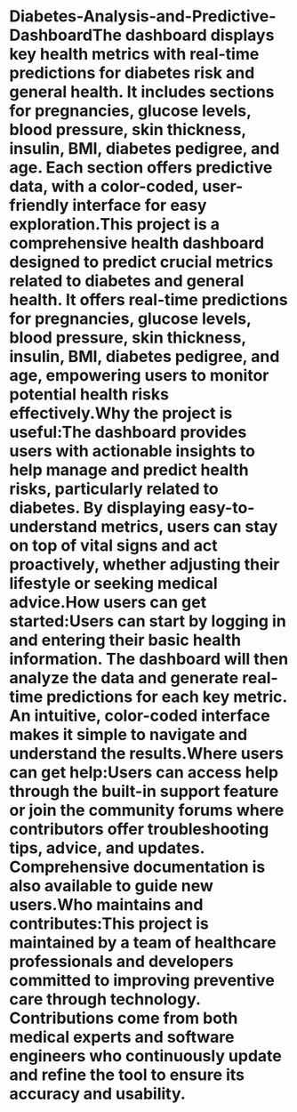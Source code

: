 # Diabetes-Analysis-and-Predictive-DashboardThe dashboard displays key health metrics with real-time predictions for diabetes risk and general health. It includes sections for pregnancies, glucose levels, blood pressure, skin thickness, insulin, BMI, diabetes pedigree, and age. Each section offers predictive data, with a color-coded, user-friendly interface for easy exploration.This project is a comprehensive health dashboard designed to predict crucial metrics related to diabetes and general health. It offers real-time predictions for pregnancies, glucose levels, blood pressure, skin thickness, insulin, BMI, diabetes pedigree, and age, empowering users to monitor potential health risks effectively.Why the project is useful:The dashboard provides users with actionable insights to help manage and predict health risks, particularly related to diabetes. By displaying easy-to-understand metrics, users can stay on top of vital signs and act proactively, whether adjusting their lifestyle or seeking medical advice.How users can get started:Users can start by logging in and entering their basic health information. The dashboard will then analyze the data and generate real-time predictions for each key metric. An intuitive, color-coded interface makes it simple to navigate and understand the results.Where users can get help:Users can access help through the built-in support feature or join the community forums where contributors offer troubleshooting tips, advice, and updates. Comprehensive documentation is also available to guide new users.Who maintains and contributes:This project is maintained by a team of healthcare professionals and developers committed to improving preventive care through technology. Contributions come from both medical experts and software engineers who continuously update and refine the tool to ensure its accuracy and usability.
